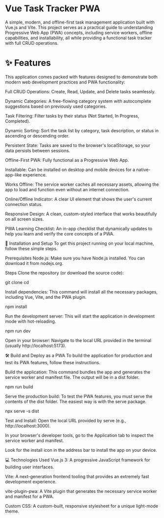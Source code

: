 #  Vue Task Tracker PWA
A simple, modern, and offline-first task management application built with Vue.js and Vite. This project serves as a practical guide to understanding Progressive Web App (PWA) concepts, including service workers, offline capabilities, and installability, all while providing a functional task tracker with full CRUD operations.

# ✨ Features #
This application comes packed with features designed to demonstrate both modern web development practices and PWA functionality:

Full CRUD Operations: Create, Read, Update, and Delete tasks seamlessly.

Dynamic Categories: A free-flowing category system with autocomplete suggestions based on previously used categories.

Task Filtering: Filter tasks by their status (Not Started, In Progress, Completed).

Dynamic Sorting: Sort the task list by category, task description, or status in ascending or descending order.

Persistent State: Tasks are saved to the browser's localStorage, so your data persists between sessions.

Offline-First PWA: Fully functional as a Progressive Web App.

Installable: Can be installed on desktop and mobile devices for a native-app-like experience.

Works Offline: The service worker caches all necessary assets, allowing the app to load and function even without an internet connection.

Online/Offline Indicator: A clear UI element that shows the user's current connection status.

Responsive Design: A clean, custom-styled interface that works beautifully on all screen sizes.

PWA Learning Checklist: An in-app checklist that dynamically updates to help you learn and verify the core concepts of a PWA.

🚀 Installation and Setup
To get this project running on your local machine, follow these simple steps.

Prerequisites
Node.js: Make sure you have Node.js installed. You can download it from nodejs.org.

Steps
Clone the repository (or download the source code):

git clone <your-repository-url>
cd <your-project-directory>

Install dependencies:
This command will install all the necessary packages, including Vue, Vite, and the PWA plugin.

npm install

Run the development server:
This will start the application in development mode with hot-reloading.

npm run dev

Open in your browser:
Navigate to the local URL provided in the terminal (usually http://localhost:5173).

🛠️ Build and Deploy as a PWA
To build the application for production and test its PWA features, follow these instructions.

Build the application:
This command bundles the app and generates the service worker and manifest file. The output will be in a dist folder.

npm run build

Serve the production build:
To test the PWA features, you must serve the contents of the dist folder. The easiest way is with the serve package.

npx serve -s dist

Test and Install:
Open the local URL provided by serve (e.g., http://localhost:3000).

In your browser's developer tools, go to the Application tab to inspect the service worker and manifest.

Look for the install icon in the address bar to install the app on your device.

💻 Technologies Used
Vue.js 3: A progressive JavaScript framework for building user interfaces.

Vite: A next-generation frontend tooling that provides an extremely fast development experience.

vite-plugin-pwa: A Vite plugin that generates the necessary service worker and manifest for a PWA.

Custom CSS: A custom-built, responsive stylesheet for a unique light-mode theme.
